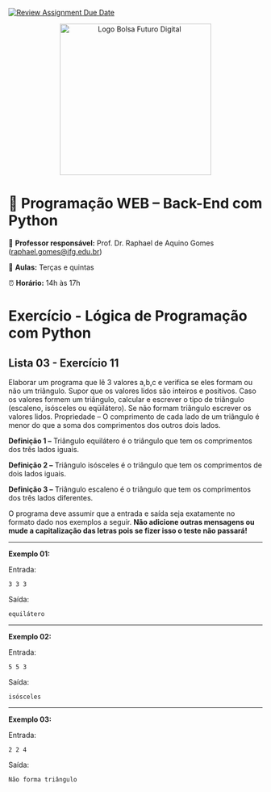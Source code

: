 [![Review Assignment Due Date](https://classroom.github.com/assets/deadline-readme-button-22041afd0340ce965d47ae6ef1cefeee28c7c493a6346c4f15d667ab976d596c.svg)](https://classroom.github.com/a/NTlYALgs)
<p align="center">
  <img src="https://extensao.ifg.edu.br/futurodigital/wp-content/uploads/sites/33/2025/05/Logo_Bolsa_Futuro_Digital-2048x2048.png" alt="Logo Bolsa Futuro Digital" width="300"/>
</p>

# 🐍 Programação WEB – Back-End com Python

📌 **Professor responsável:** Prof. Dr. Raphael de Aquino Gomes (<a href="mailto:raphael.gomes@ifg.edu.br">raphael.gomes@ifg.edu.br</a>)

📅 **Aulas:** Terças e quintas  

⏰ **Horário:** 14h às 17h


# Exercício - Lógica de Programação com Python

## Lista 03 - Exercício 11

Elaborar um programa que lê 3 valores a,b,c e verifica se eles formam ou não um triângulo. Supor que os valores lidos são inteiros e positivos. Caso os valores formem um triângulo, calcular e escrever o tipo de triângulo (escaleno, isósceles ou eqüilátero). Se não formam triângulo escrever os valores lidos. Propriedade – O comprimento de cada lado de um triângulo é menor do que a soma dos comprimentos dos outros dois lados.

**Definição 1 –** Triângulo equilátero é o triângulo que tem os comprimentos dos três lados iguais.

**Definição 2 –** Triângulo isósceles é o triângulo que tem os comprimentos de dois lados iguais.

**Definição 3 –** Triângulo escaleno é o triângulo que tem os comprimentos dos três lados diferentes.

O programa deve assumir que a entrada e saída seja exatamente no formato dado nos exemplos a seguir. **Não adicione outras mensagens ou mude a capitalização das letras pois se fizer isso o teste não passará!**

---

**Exemplo 01:**

Entrada:
```
3 3 3
```
Saída:
```
equilátero
```

---

**Exemplo 02:**

Entrada:
```
5 5 3
```
Saída:
```
isósceles
```

---

**Exemplo 03:**

Entrada:
```
2 2 4
```
Saída:
```
Não forma triângulo
```
